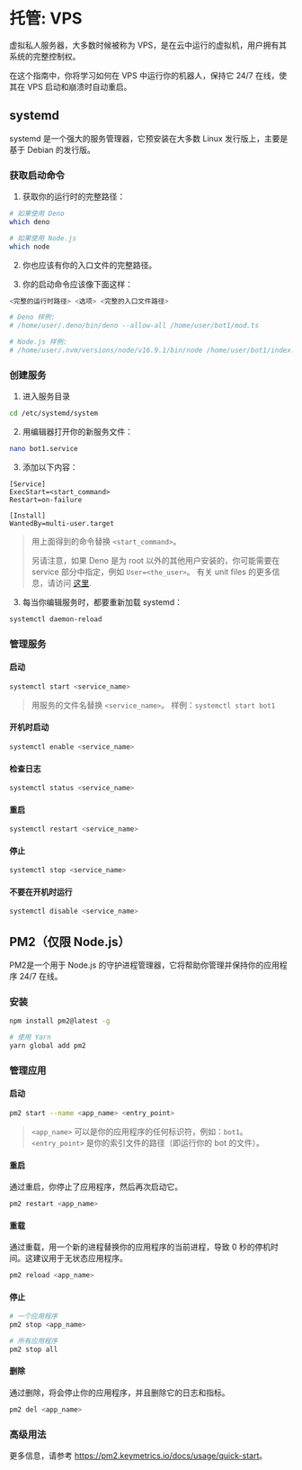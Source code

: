 # 托管: VPS

虚拟私人服务器，大多数时候被称为 VPS，是在云中运行的虚拟机，用户拥有其系统的完整控制权。

在这个指南中，你将学习如何在 VPS 中运行你的机器人，保持它 24/7 在线，使其在 VPS 启动和崩溃时自动重启。

## systemd

systemd 是一个强大的服务管理器，它预安装在大多数 Linux 发行版上，主要是基于 Debian 的发行版。

### 获取启动命令

1. 获取你的运行时的完整路径：

```sh
# 如果使用 Deno
which deno

# 如果使用 Node.js
which node
```

2. 你也应该有你的入口文件的完整路径。

3. 你的启动命令应该像下面这样：

```sh
<完整的运行时路径> <选项> <完整的入口文件路径>

# Deno 样例:
# /home/user/.deno/bin/deno --allow-all /home/user/bot1/mod.ts

# Node.js 样例:
# /home/user/.nvm/versions/node/v16.9.1/bin/node /home/user/bot1/index.js
```

### 创建服务

1. 进入服务目录

```sh
cd /etc/systemd/system
```

2. 用编辑器打开你的新服务文件：

```sh
nano bot1.service
```

3. 添加以下内容：

```text
[Service]
ExecStart=<start_command>
Restart=on-failure

[Install]
WantedBy=multi-user.target
```

> 用上面得到的命令替换 `<start_command>`。
>
> 另请注意，如果 Deno 是为 root 以外的其他用户安装的，你可能需要在 service 部分中指定，例如 `User=<the_user>`。
> 有关 unit files 的更多信息，请访问 [这里](https://access.redhat.com/documentation/en-us/red_hat_enterprise_linux/8/html/configuring_basic_system_settings/assembly_working-with-systemd-unit-files_configuring-basic-system-settings).

3. 每当你编辑服务时，都要重新加载 systemd：

```sh
systemctl daemon-reload
```

### 管理服务

#### 启动

```sh
systemctl start <service_name>
```

> 用服务的文件名替换 `<service_name>`。
> 样例：`systemctl start bot1`

#### 开机时启动

```sh
systemctl enable <service_name>
```

#### 检查日志

```sh
systemctl status <service_name>
```

#### 重启

```sh
systemctl restart <service_name>
```

#### 停止

```sh
systemctl stop <service_name>
```

#### 不要在开机时运行

```sh
systemctl disable <service_name>
```

## PM2（仅限 Node.js）

PM2是一个用于 Node.js 的守护进程管理器，它将帮助你管理并保持你的应用程序 24/7 在线。

### 安装

```sh
npm install pm2@latest -g

# 使用 Yarn
yarn global add pm2
```

### 管理应用

#### 启动

```sh
pm2 start --name <app_name> <entry_point>
```

> `<app_name>` 可以是你的应用程序的任何标识符，例如：`bot1`。
> `<entry_point>` 是你的索引文件的路径（即运行你的 bot 的文件）。

#### 重启

通过重启，你停止了应用程序，然后再次启动它。

```sh
pm2 restart <app_name>
```

#### 重载

通过重载，用一个新的进程替换你的应用程序的当前进程，导致 0 秒的停机时间。这建议用于无状态应用程序。

```sh
pm2 reload <app_name>
```

#### 停止

```sh
# 一个应用程序
pm2 stop <app_name>

# 所有应用程序
pm2 stop all
```

#### 删除

通过删除，将会停止你的应用程序，并且删除它的日志和指标。

```sh
pm2 del <app_name>
```

### 高级用法

更多信息，请参考 <https://pm2.keymetrics.io/docs/usage/quick-start>。
